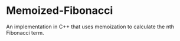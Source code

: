 # Memoized-Fibonacci
An implementation in C++ that uses memoization to calculate the nth Fibonacci term.
